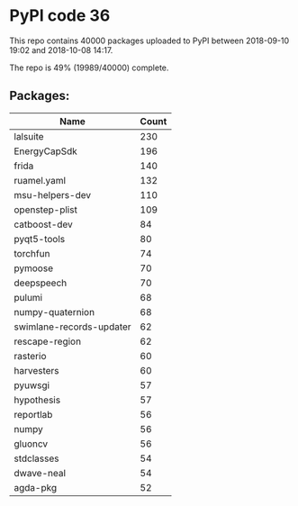 # PyPI code 36

This repo contains 40000 packages uploaded to PyPI between 
2018-09-10 19:02 and 2018-10-08 14:17.

The repo is 49% (19989/40000) complete.

## Packages:

| Name  | Count |
| ----- | ----- |
| lalsuite | 230 |
| EnergyCapSdk | 196 |
| frida | 140 |
| ruamel.yaml | 132 |
| msu-helpers-dev | 110 |
| openstep-plist | 109 |
| catboost-dev | 84 |
| pyqt5-tools | 80 |
| torchfun | 74 |
| pymoose | 70 |
| deepspeech | 70 |
| pulumi | 68 |
| numpy-quaternion | 68 |
| swimlane-records-updater | 62 |
| rescape-region | 62 |
| rasterio | 60 |
| harvesters | 60 |
| pyuwsgi | 57 |
| hypothesis | 57 |
| reportlab | 56 |
| numpy | 56 |
| gluoncv | 56 |
| stdclasses | 54 |
| dwave-neal | 54 |
| agda-pkg | 52 |


